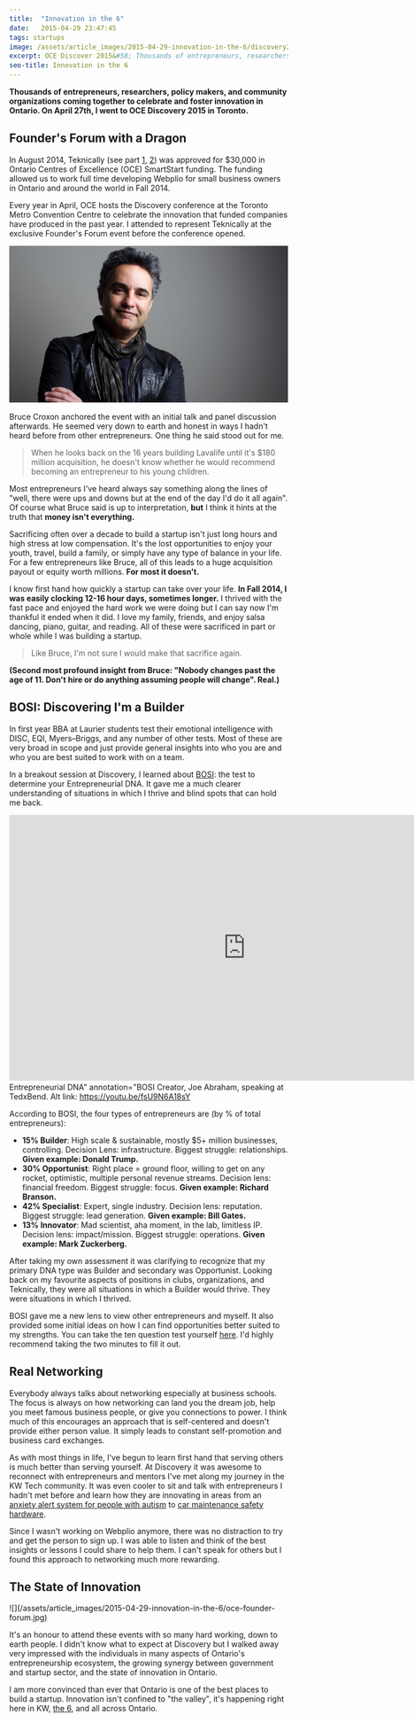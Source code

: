 ```yaml
---
title:  "Innovation in the 6"
date:   2015-04-29 23:47:45
tags: startups
image: /assets/article_images/2015-04-29-innovation-in-the-6/discovery2015.jpg
excerpt: OCE Discover 2015&#58; Thousands of entrepreneurs, researchers, policy makers, & community organizations together to celebrate and foster innovation in Ontario.
seo-title: Innovation in the 6
---
```


**Thousands of entrepreneurs, researchers, policy makers, and community organizations coming together to celebrate and foster innovation in Ontario. On April 27th, I went to OCE Discovery 2015 in Toronto.**

<h2>Founder's Forum with a Dragon</h2>
In August 2014, Teknically (see part <a href="/blog/the-389-day-laurier-bba/">1</a>, <a href="/blog/the-dream-fades/">2</a>) was approved for $30,000 in Ontario Centres of Excellence (OCE) SmartStart funding. The funding allowed us to work full time developing Webplio for small business owners in Ontario and around the world in Fall 2014.

Every year in April, OCE hosts the Discovery conference at the Toronto Metro Convention Centre to celebrate the innovation that funded companies have produced in the past year. I attended to represent Teknically at the exclusive Founder's Forum event before the conference opened.

![Bruce Croxon: Founder of Lavalife, Dragon on Dragon's Den Season 6-8. Photo: <a href='http://www.techvibes.com/blog/why-bruce-croxon-dragons-den-2014-03-17' target='_blank'>TechVibes</a>](/assets/article_images/2015-04-29-innovation-in-the-6/Croxon_Bruce.jpg)

Bruce Croxon anchored the event with an initial talk and panel discussion afterwards. He seemed very down to earth and honest in ways I hadn't heard before from other entrepreneurs. One thing he said stood out for me.

>When he looks back on the 16 years building Lavalife until it's $180 million acquisition, he doesn't know whether he would recommend becoming an entrepreneur to his young children.

Most entrepreneurs I've heard always say something along the lines of "well, there were ups and downs but at the end of the day I'd do it all again". Of course what Bruce said is up to interpretation, <strong>but</strong> I think it hints at the truth that <strong>money isn't everything.</strong>

Sacrificing often over a decade to build a startup isn't just long hours and high stress at low compensation. It's the lost opportunities to enjoy your youth, travel, build a family, or simply have any type of balance in your life. For a few entrepreneurs like Bruce, all of this leads to a huge acquisition payout or equity worth millions. <strong>For most it doesn't. </strong>

I know first hand how quickly a startup can take over your life. <strong>In Fall 2014, I was easily clocking 12-16 hour days, sometimes longer.</strong> I thrived with the fast pace and enjoyed the hard work we were doing but I can say now I'm thankful it ended when it did. I love my family, friends, and enjoy salsa dancing, piano, guitar, and reading. All of these were sacrificed in part or whole while I was building a startup.

>Like Bruce, I'm not sure I would make that sacrifice again.

<strong>(Second most profound insight from Bruce: "Nobody changes past the age of 11. Don't hire or do anything assuming people will change". Real.)</strong>

<h2>BOSI: Discovering I'm a Builder</h2>
In first year BBA at Laurier students test their emotional intelligence with DISC, EQI, Myers–Briggs, and any number of other tests. Most of these are very broad in scope and just provide general insights into who you are and who you are best suited to work with on a team.

In a breakout session at Discovery, I learned about <a href="https://www.bosidna.com/" target="_blank">BOSI</a>: the test to determine your Entrepreneurial DNA. It gave me a much clearer understanding of situations in which I thrive and blind spots that can hold me back.

<iframe width="853" height="480" src="https://www.youtube-nocookie.com/embed/fsU9N6A18sY?rel=0" frameborder="0" allowfullscreen></iframe><figcaption>Entrepreneurial DNA" annotation="BOSI Creator, Joe Abraham, speaking at TedxBend. Alt link: <a href="https://youtu.be/fsU9N6A18sY">https://youtu.be/fsU9N6A18sY</a></figcaption>

According to BOSI, the four types of entrepreneurs are (by % of total entrepreneurs):

- <strong>15%	Builder</strong>: High scale & sustainable, mostly $5+ million businesses, controlling. Decision Lens: infrastructure. Biggest struggle: relationships. <strong>Given example: Donald Trump.</strong>
- <strong>30% Opportunist</strong>: Right place = ground floor, willing to get on any rocket, optimistic, multiple personal revenue streams. Decision lens: financial freedom. Biggest struggle: focus. <strong>Given example: Richard Branson.</strong>
- <strong>42% Specialist</strong>: Expert, single industry. Decision lens: reputation. Biggest struggle: lead generation. <strong>Given example: Bill Gates.</strong>
- <strong>13% Innovator</strong>: Mad scientist, aha moment, in the lab, limitless IP. Decision lens: impact/mission. Biggest struggle: operations. <strong>Given example: Mark Zuckerberg.</strong>

After taking my own assessment it was clarifying to recognize that my primary DNA type was Builder and secondary was Opportunist. Looking back on my favourite aspects of positions in clubs, organizations, and Teknically, they were all situations in which a Builder would thrive. They were situations in which I thrived.

BOSI gave me a new lens to view other entrepreneurs and myself. It also provided some initial ideas on how I can find opportunities better suited to my strengths. You can take the ten question test yourself <a href="https://www.bosidna.com/" target="_blank">here</a>. I'd highly recommend taking the two minutes to fill it out.

<h2>Real Networking</h2>
Everybody always talks about networking especially at business schools. The focus is always on how networking can land you the dream job, help you meet famous business people, or give you connections to power. I think much of this encourages an approach that is self-centered and doesn't provide either person value. It simply leads to constant self-promotion and business card exchanges.

As with most things in life, I've begun to learn first hand that serving others is much better than serving yourself. At Discovery it was awesome to reconnect with entrepreneurs and mentors I've met along my journey in the KW Tech community. It was even cooler to sit and talk with entrepreneurs I hadn't met before and learn how they are innovating in areas from an <a href="http://dymaxiainc.com/" target="_blank">anxiety alert system for people with autism</a> to <a href="http://www.shocklock.ca/#/" target="_blank">car maintenance safety hardware</a>. 

Since I wasn't working on Webplio anymore, there was no distraction to try and get the person to sign up. I was able to listen and think of the best insights or lessons I could share to help them. I can't speak for others but I found this approach to networking much more rewarding.

<h2>The State of Innovation</h2>
![](/assets/article_images/2015-04-29-innovation-in-the-6/oce-founder-forum.jpg)

It's an honour to attend these events with so many hard working, down to earth people. I didn't know what to expect at Discovery but I walked away very impressed with the individuals in many aspects of Ontario's entrepreneurship ecosystem, the growing synergy between government and startup sector, and the state of innovation in Ontario.

I am more convinced than ever that Ontario is one of the best places to build a startup. Innovation isn't confined to "the valley", it's happening right here in KW, <a href="https://youtu.be/fxTyS-aqdLE?t=8s" target="_blank">the 6</a>, and all across Ontario.

